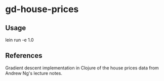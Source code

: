 # gd-house-prices


## Usage

lein run -e 1.0

## References
Gradient descent implementation in Clojure of the house prices data from Andrew Ng's lecture notes.
